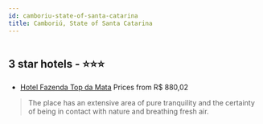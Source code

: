```yaml
---
id: camboriu-state-of-santa-catarina
title: Camboriú, State of Santa Catarina
---
```


<center><img src="https://static.hotelurbano.com/reservas/prod0/7/7561/57b375efa907f_hotel-fazenda-top-da-mata.jpg" alt="" /></center>


##  3 star hotels - ⭐️⭐️⭐️

-    [Hotel Fazenda Top da Mata](https://us.hurb.com/hotels/camboriu/hotel-fazenda-top-da-mata-7561?cmp=18055) Prices from R$ 880,02
   > The place has an extensive area of pure tranquility and the certainty of being in contact with nature and breathing fresh air.
